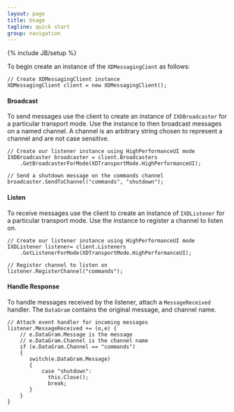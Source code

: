 ```yaml
---
layout: page
title: Usage
tagline: quick start
group: navigation
---
```

{% include JB/setup %}

To begin create an instance of the `XDMessagingCient` as follows:

	// Create XDMessagingClient instance
	XDMessagingClient client = new XDMessagingClient();

#### Broadcast	
	
To send messages use the client to create an instance of `IXDBroadcaster` for a particular transport mode. Use the instance to then broadcast messages on a named channel. A channel is an arbitrary string chosen to represent a channel and are not case sensitive.

	// Create our listener instance using HighPerformanceUI mode
	IXDBroadcaster broadcaster = client.Broadcasters
		.GetBroadcasterForMode(XDTransportMode.HighPerformanceUI);
	
	// Send a shutdown message on the commands channel
	broadcaster.SendToChannel("commands", "shutdown");

#### Listen
	
To receive messages use the client to create an instance of `IXDListener` for a particular transport mode. Use the instance to register a channel to listen on.

	// Create our listener instance using HighPerformanceUI mode
	IXDListener listener= client.Listeners
		.GetListenerForMode(XDTransportMode.HighPerformanceUI);
	
	// Register channel to listen on
	listener.RegisterChannel("commands");
	
#### Handle Response	
	
To handle messages received by the listener, attach a `MessageReceived` handler. The `DataGram` contains the original message, and channel name.
	
	// Attach event handler for incoming messages
	listener.MessageReceived += (o,e) {
		// e.DataGram.Message is the message
		// e.DataGram.Channel is the channel name
		if (e.DataGram.Channel == "commands")
		{
		   switch(e.DataGram.Message)
		   {
			   case "shutdown":
				 this.Close();
				 break;
		   }
		}
	}
	